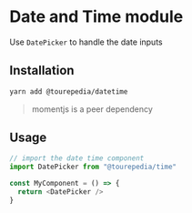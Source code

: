 # Date and Time module

Use `DatePicker` to handle the date inputs

## Installation

```bash
yarn add @tourepedia/datetime
```

> momentjs is a peer dependency

## Usage

```js
// import the date time component
import DatePicker from "@tourepedia/time"

const MyComponent = () => {
  return <DatePicker />
}
```
